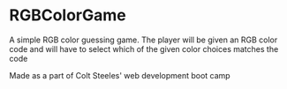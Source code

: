 # RGBColorGame

A simple RGB color guessing game. 
The player will be given an RGB color code and will have to select which of the given color choices matches the code

Made as a part of Colt Steeles' web development boot camp
